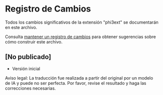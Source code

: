 # Registro de Cambios

Todos los cambios significativos de la extensión "phi3ext" se documentarán en este archivo.

Consulta [mantener un registro de cambios](http://keepachangelog.com/) para obtener sugerencias sobre cómo construir este archivo.

## [No publicado]

- Versión inicial

Aviso legal: La traducción fue realizada a partir del original por un modelo de IA y puede no ser perfecta. 
Por favor, revise el resultado y haga las correcciones necesarias.
